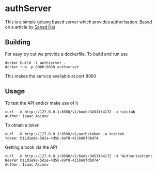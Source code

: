 # authServer

This is a simple golang based server which provides authorisation. Based on a article by [Sanad Haj](https://medium.com/@hajsanad/authentication-in-golang-using-go-guardian-b1cd47da47a0)

## Building 

For easy try out we provide a dockerfile. To build and run use

    docker build -t authserver . 
    docker run -p 8080:8080 authserver

This makes the service available at port 8080

## Usage

To test the API and/or make use of it 

    curl  -k http://127.0.0.1:8080/v1/book/3453164172 -u tub:tub
    Author: Isaac Asimov

To obtain a token

    curl  -k http://127.0.0.1:8080/v1/auth/token -u tub:tub
    token: b11d1e98-5d2e-4d56-89f8-415b68fdbd74

Getting a book via the API 

    curl  -k http://127.0.0.1:8080/v1/book/3453164172 -H "Authorization: Bearer b11d1e98-5d2e-4d56-89f8-415b68fdbd74"
    Author: Isaac Asimov

